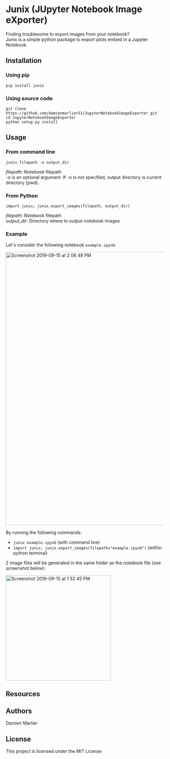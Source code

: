 # Junix (JUpyter Notebook Image eXporter)

Finding troublesome to export images from your notebook?<br/>
Junix is a simple python package to export plots embed in a Jupyter Notebook.

## Installation

### Using pip
```pip install junix```

### Using source code
```
git clone https://github.com/damienmarlier51/JupyterNotebookImageExporter.git
cd JupyterNotebookImageExporter
python setup.py install
```

## Usage

### From command line
```junix filepath -o output_dir```

*filepath*: Notebook filepath<br/>
*-o* is an optional argument. If -o is not specified, output directory is current directory (pwd).<br/>
  
### From Python
```import junix; junix.export_images(filepath, output_dir)```

*filepath*: Notebook filepath<br/>
*output_dir*: Directory where to output notebook images<br/>

### Example

Let's consider the following notebook ```example.ipynb```:

<img width="865" alt="Screenshot 2019-09-15 at 2 06 49 PM" src="https://user-images.githubusercontent.com/9989010/64917363-2cfe4780-d7c2-11e9-8174-ed2924d17e31.png">

By running the following commands:
- ```junix example.ipynb``` (with command line) <br/>
- ```import junix; junix.export_images(filepath="example.ipynb")``` (within python terminal) <br/>

2 image files will be generated in the same folder as the notebook file (see screenshot below): <br/>

<img width="333" alt="Screenshot 2019-09-15 at 1 52 45 PM" src="https://user-images.githubusercontent.com/9989010/64917371-5fa84000-d7c2-11e9-9f65-e9a53fc7d781.png"> 

## Resources

## Authors
Damien Marlier

## License
This project is licensed under the MIT License
